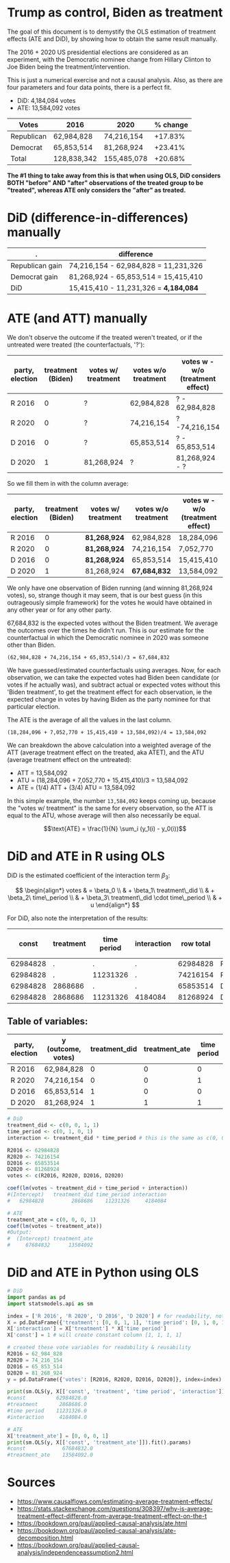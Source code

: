 # Trump as control, Biden as treatment

The goal of this document is to demystify the OLS estimation of treatment effects (ATE and DiD), by showing how to obtain the same result manually.

The 2016 + 2020 US presidential elections are considered as an experiment, with the Democratic nominee change from Hillary Clinton to Joe Biden being the treatment/intervention.

This is just a numerical exercise and not a causal analysis. Also, as there are four parameters and four data points, there is a perfect fit.

- DiD: 4,184,084 votes
- ATE: 13,584,092 votes

Votes|2016|2020|% change
---|---|---|---
Republican|62,984,828|74,216,154|+17.83%
Democrat|65,853,514|81,268,924|+23.41%
Total|128,838,342|155,485,078|+20.68%

**The #1 thing to take away from this is that when using OLS, DiD considers BOTH "before" AND "after" observations of the treated group to be "treated", whereas ATE only considers the "after" as treated.**

# DiD (difference-in-differences) manually

.|difference
---|---
Republican gain|74,216,154 - 62,984,828 = 11,231,326
Democrat gain|81,268,924 - 65,853,514 = 15,415,410
DiD|15,415,410 - 11,231,326 = **4,184,084**

# ATE (and ATT) manually

We don't observe the outcome if the treated weren't treated, or if the untreated were treated (the counterfactuals, '?'):

party, election|treatment (Biden)|votes w/ treatment|votes w/o treatment|votes w - w/o (treatment effect)
---|---|---|---|---
R 2016|0|?|62,984,828|? - 62,984,828
R 2020|0|?|74,216,154|? -74,216,154
D 2016|0|?|65,853,514|? - 65,853,514
D 2020|1|81,268,924|?|81,268,924 - ?

So we fill them in with the column average:

party, election|treatment (Biden)|votes w/ treatment|votes w/o treatment|votes w - w/o (treatment effect)
---|---|---|---|---
R 2016|0|**81,268,924**|62,984,828|18,284,096
R 2020|0|**81,268,924**|74,216,154|7,052,770
D 2016|0|**81,268,924**|65,853,514|15,415,410
D 2020|1|81,268,924|**67,684,832**|13,584,092

We only have one observation of Biden running (and winning 81,268,924 votes), so, strange though it may seem, that is our best guess (in this outrageously simple framework) for the votes he would have obtained in any other year or for any other party.

67,684,832 is the expected votes without the Biden treatment. We average the outcomes over the times he didn't run. This is our estimate for the counterfactual in which the Democratic nominee in 2020 was someone other than Biden.

`(62,984,828 + 74,216,154 + 65,853,514)/3 = 67,684,832`

We have guessed/estimated counterfactuals using averages. Now, for each observation, we can take the expected votes had Biden been candidate (or votes if he actually was), and subtract actual or expected votes without this 'Biden treatment', to get the treatment effect for each observation, ie the expected change in votes by having Biden as the party nominee for that particular election.

The ATE is the average of all the values in the last column.

`(18,284,096 + 7,052,770 + 15,415,410 + 13,584,092)/4 = 13,584,092`

We can breakdown the above calculation into a weighted average of the ATT (average treatment effect on the treated, aka ATET), and the ATU (average treatment effect on the untreated):

- ATT = 13,584,092
- ATU = (18,284,096 + 7,052,770 + 15,415,410)/3 = 13,584,092
- ATE = (1/4) ATT + (3/4) ATU = 13,584,092

In this simple example, the number `13,584,092` keeps coming up, because the "votes w/ treatment" is the same for every observation, so the ATT is equal to the ATU, whose average will then also necessarily be equal.

$$\text{ATE} = \frac{1}{N} \sum_i (y_1(i) - y_0(i))$$


# DiD and ATE in R using OLS

DiD is the estimated coefficient of the interaction term $\beta_3$:

$$
\begin{align*}
votes & = \beta_0 \\
        & + \beta_1\ treatment\_did \\
        & + \beta_2\ time\_period \\
        & + \beta_3\ treatment\_did \cdot time\_period \\
        & + u
\end{align*}
$$

For DiD, also note the interpretation of the results:

const|treatment|time period|interaction|row total|row total a.k.a.
---|---|---|---|---|---
62984828|.|.|.|62984828|R2016
62984828|.|11231326|.|74216154|R2020
62984828|2868686|.|.|65853514|D2016
62984828|2868686|11231326|4184084|81268924|D2020

## Table of variables:

party, election|y (outcome, votes)|treatment_did|treatment_ate|time period|interaction
---|---|---|---|---|---
R 2016|62,984,828|0|0|0|0
R 2020|74,216,154|0|0|1|0
D 2016|65,853,514|1|0|0|0
D 2020|81,268,924|1|1|1|1


```r
# DiD
treatment_did <- c(0, 0, 1, 1)
time_period <- c(0, 1, 0, 1)
interaction <- treatment_did * time_period # this is the same as c(0, 0, 0, 1)

R2016 <- 62984828
R2020 <- 74216154
D2016 <- 65853514
D2020 <- 81268924
votes <- c(R2016, R2020, D2016, D2020)

coef(lm(votes ~ treatment_did + time_period + interaction))
#(Intercept)   treatment_did time_period interaction 
#   62984828         2868686    11231326     4184084
```

```r
# ATE
treatment_ate = c(0, 0, 0, 1)
coef(lm(votes ~ treatment_ate))
#Output:
#  (Intercept) treatment_ate
#     67684832      13584092
```

# DiD and ATE in Python using OLS

```python
# DiD
import pandas as pd
import statsmodels.api as sm

index = ['R 2016', 'R 2020', 'D 2016', 'D 2020'] # for readability, not necessary
X = pd.DataFrame({'treatment': [0, 0, 1, 1], 'time period': [0, 1, 0, 1]}, index=index)
X['interaction'] = X['treatment'] * X['time period']
X['const'] = 1 # will create constant column [1, 1, 1, 1]

# created these vote variables for readability & reusability
R2016 = 62_984_828
R2020 = 74_216_154
D2016 = 65_853_514
D2020 = 81_268_924
y = pd.DataFrame({'votes': [R2016, R2020, D2016, D2020]}, index=index)

print(sm.OLS(y, X[['const', 'treatment', 'time period', 'interaction']]).fit().params)
#const          62984828.0
#treatment       2868686.0
#time period    11231326.0
#interaction     4184084.0
```


```python
# ATE
X['treatment_ate'] = [0, 0, 0, 1]
print(sm.OLS(y, X[['const', 'treatment_ate']]).fit().params)
#const            67684832.0
#treatment_ate    13584092.0
```


# Sources

- https://www.causalflows.com/estimating-average-treatment-effects/
- https://stats.stackexchange.com/questions/308397/why-is-average-treatment-effect-different-from-average-treatment-effect-on-the-t
- https://bookdown.org/paul/applied-causal-analysis/ate.html
- https://bookdown.org/paul/applied-causal-analysis/ate-decomposition.html
- https://bookdown.org/paul/applied-causal-analysis/independenceassumption2.html
